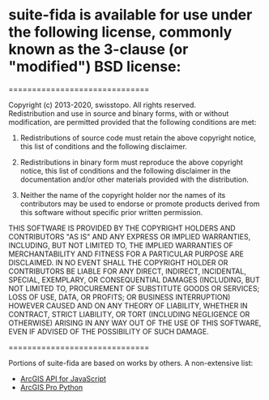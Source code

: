 
# suite-fida is available for use under the following license, commonly known as the 3-clause (or "modified") BSD license:

==============================

Copyright (c) 2013-2020, swisstopo. All rights reserved.    
Redistribution and use in source and binary forms, with or without 
modification, are permitted provided that the following conditions are met:    

1. Redistributions of source code must retain the above copyright notice,
this list of conditions and the following disclaimer.  

2. Redistributions in binary form must reproduce the above copyright notice,
this list of conditions and the following disclaimer in the documentation
and/or other materials provided with the distribution.

3. Neither the name of the copyright holder nor the names of its contributors
may be used to endorse or promote products derived from this software without
specific prior written permission.  

THIS SOFTWARE IS PROVIDED BY THE COPYRIGHT HOLDERS AND CONTRIBUTORS "AS IS" 
AND ANY EXPRESS OR IMPLIED WARRANTIES, INCLUDING, BUT NOT LIMITED TO, THE
IMPLIED WARRANTIES OF MERCHANTABILITY AND FITNESS FOR A PARTICULAR PURPOSE ARE
DISCLAIMED. IN NO EVENT SHALL THE COPYRIGHT HOLDER OR CONTRIBUTORS BE LIABLE 
FOR ANY DIRECT, INDIRECT, INCIDENTAL, SPECIAL, EXEMPLARY, OR CONSEQUENTIAL 
DAMAGES (INCLUDING, BUT NOT LIMITED TO, PROCUREMENT OF SUBSTITUTE GOODS OR
SERVICES; LOSS OF USE, DATA, OR PROFITS; OR BUSINESS INTERRUPTION) HOWEVER 
CAUSED AND ON ANY THEORY OF LIABILITY, WHETHER IN CONTRACT, STRICT LIABILITY, 
OR TORT (INCLUDING NEGLIGENCE OR OTHERWISE) ARISING IN ANY WAY OUT OF THE USE 
OF THIS SOFTWARE, EVEN IF ADVISED OF THE POSSIBILITY OF SUCH DAMAGE.    

==============================  

Portions of suite-fida are based on works by others. A non-extensive list:    

- [ArcGIS API for JavaScript](https://developers.arcgis.com/javascript/)    
- [ArcGIS Pro Python](https://pro.arcgis.com/de/pro-app/arcpy/main/arcgis-pro-arcpy-reference.htm)   
  
